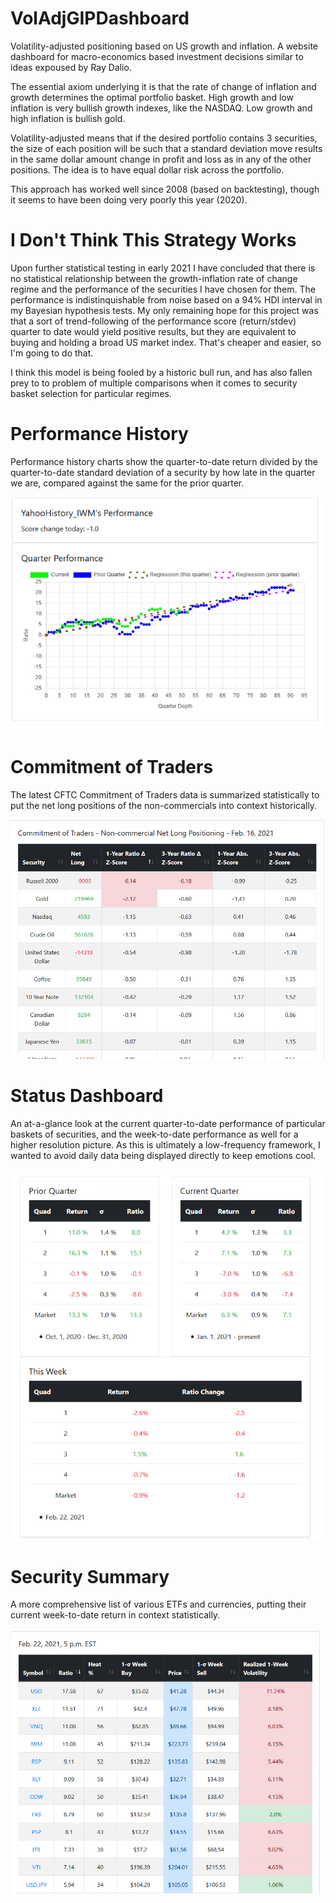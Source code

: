 # VolAdjGIPDashboard
Volatility-adjusted positioning based on US growth and inflation. A website dashboard for macro-economics based investment decisions similar to ideas expoused by Ray Dalio. 

The essential axiom underlying it is that the rate of change of inflation and growth determines the optimal portfolio basket. High growth and low inflation is very bullish growth indexes, like the NASDAQ. Low growth and high inflation is bullish gold. 

Volatility-adjusted means that if the desired portfolio contains 3 securities, the size of each position will be such that a standard deviation move results in the same dollar amount change in profit and loss as in any of the other positions. The idea is to have equal dollar risk across the portfolio.

This approach has worked well since 2008 (based on backtesting), though it seems to have been doing very poorly this year (2020). 

# I Don't Think This Strategy Works
Upon further statistical testing in early 2021 I have concluded that there is no statistical relationship between the growth-inflation rate of change regime and the performance of the securities I have chosen for them. The performance is indistinquishable from noise based on a 94% HDI interval in my Bayesian hypothesis tests. My only remaining hope for this project was that a sort of trend-following of the performance score (return/stdev) quarter to date would yield positive results, but they are equivalent to buying and holding a broad US market index. That's cheaper and easier, so I'm going to do that.

I think this model is being fooled by a historic bull run, and has also fallen prey to to problem of multiple comparisons when it comes to security basket selection for particular regimes. 

# Performance History
Performance history charts show the quarter-to-date return divided by the quarter-to-date standard deviation of a security by how late in the quarter we are, compared against the same for the prior quarter.

![Performance History Charts](performance_history.png)

# Commitment of Traders
The latest CFTC Commitment of Traders data is summarized statistically to put the net long positions of the non-commercials into context historically.

![Commitment of Traders Summary](COT.png)

# Status Dashboard
An at-a-glance look at the current quarter-to-date performance of particular baskets of securities, and the week-to-date performance as well for a higher resolution picture. As this is ultimately a low-frequency framework, I wanted to avoid daily data being displayed directly to keep emotions cool.

![Status Dashboard](status_tables.png)

# Security Summary
A more comprehensive list of various ETFs and currencies, putting their current week-to-date return in context statistically. 

![Summary](summary.png)
